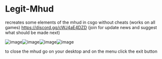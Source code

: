 # Legit-Mhud
recreates some elements of the mhud in csgo without cheats (works on all games)
https://discord.gg/cWJ4aE4DZD (join for update news and suggest what should be made next)

![image](https://github.com/user-attachments/assets/e99b91e6-8722-47a0-8652-ff301b1e2542)![image](https://github.com/user-attachments/assets/987ee53d-e6ed-482c-9201-838b93ae1329)![image](https://github.com/user-attachments/assets/480be714-55e7-4b61-ba4a-4980270ad710)![image](https://github.com/user-attachments/assets/34904326-ed3b-442a-8516-3fe131d832a0)





to close the mhud go on your desktop and on the menu click the exit button


